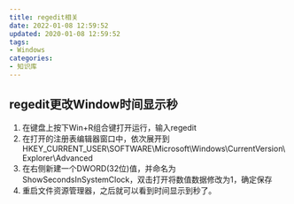 ```yaml
---
title: regedit相关
date: 2022-01-08 12:59:52
updated: 2020-01-08 12:59:52
tags:
- Windows
categories: 
- 知识库
---
```

## regedit更改Window时间显示秒

1. 在键盘上按下Win+R组合键打开运行，输入regedit
2. 在打开的注册表编辑器窗口中，依次展开到HKEY_CURRENT_USER\SOFTWARE\Microsoft\Windows\CurrentVersion\Explorer\Advanced
3. 在右侧新建一个DWORD(32位)值，并命名为ShowSecondsInSystemClock，双击打开将数值数据修改为1，确定保存
4. 重启文件资源管理器，之后就可以看到时间显示到秒了。
